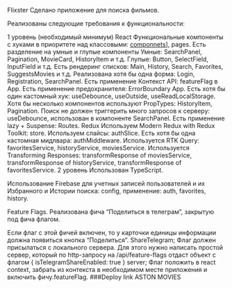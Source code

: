 Flixster
Сделано приложение для поиска фильмов.

Реализованы следующие требования к функциональности:

1 уровень (необходимый минимум)
React
Функциональные компоненты c хуками в приоритете над классовыми: [componnets]([https://github.com/bobozaka/filmatek-aston-react/tree/main/src/componnets)], pages.
Есть разделение на умные и глупые компоненты Умные: SearchPanel, Pagination, MovieCard, HistoryItem и т.д. Глупые: Button, SelectField, InputField и т.д.
Есть рендеринг списков: Main, History, Search, Favorites, SuggestsMovies и т.д.
Реализована хотя бы одна форма: Login, Registration, SearchPanel.
Есть применение Контекст API: featureFlag в App.
Есть применение предохранителя: ErrorBoundary App.
Есть хотя бы один кастомный хук: useDebounce, useOutside, useReadLocalStorage.
Хотя бы несколько компонентов используют PropTypes: HistoryItem, Pagination.
Поиск не должен триггерить много запросов к серверу: useDebounce, использован в компоненте SearchPanel.
Есть применение lazy + Suspense: Routes.
Redux
Используем Modern Redux with Redux Toolkit: store.
Используем слайсы: authSlice.
Есть хотя бы одна кастомная мидлвара: authMiddleware.
Используется RTK Query: favoritesService, historyService, moviesService.
Используется Transforming Responses: transformResponse of moviesService, transformResponse of historyService, transformResponse of favoritesService.
2 уровень
Использован TypeScript.

Использование Firebase для учетных записей пользователей и их Избранного и Истории поиска: config, применение: auth, favorites, history.

Feature Flags. Реализована фича “Поделиться в телеграм”, закрытую под фича флагом.

 Если флаг с этой фичей включен, то у карточки единицы информации должна появиться кнопка “Поделиться”. ShareTelegram;
 Флаг должен присылаться с локального сервера. Для этого нужно написать простой сервер, который по http-запросу на /api/feature-flags отдаст объект с флагом { isTelegramShareEnabled: true } server;
 Флаг положить в react context, забрать из контекста в необходимом месте приложения и включить фичу.featureFlag.
###Deploy link ASTON MOVIES
